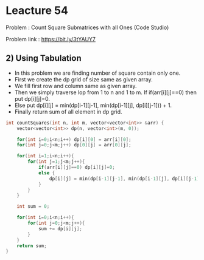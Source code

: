 # Leacture 54

Problem :  Count Square Submatrices with all Ones (Code Studio)

Problem link : https://bit.ly/3tYAUY7


## 2) Using Tabulation

- In this problem we are finding number of square contain only one.
- First we create the dp grid of size same as given array.
- We fill first row and column same as given array.
- Then we simply traverse lop from 1 to n and 1 to m. If if(arr[i][j]==0) then put dp[i][j]=0.
- Else put dp[i][j] = min(dp[i-1][j-1], min(dp[i-1][j], dp[i][j-1])) + 1.
- Finally return sum of all element in dp grid.

```C++
int countSquares(int n, int m, vector<vector<int>> &arr) {
    vector<vector<int>> dp(n, vector<int>(m, 0));

    for(int i=0;i<n;i++) dp[i][0] = arr[i][0];
    for(int j=0;j<m;j++) dp[0][j] = arr[0][j];

    for(int i=1;i<n;i++){
        for(int j=1;j<m;j++){
            if(arr[i][j]==0) dp[i][j]=0;
            else {
                dp[i][j] = min(dp[i-1][j-1], min(dp[i-1][j], dp[i][j-1])) + 1;
            }
        }
    }

    int sum = 0;

    for(int i=0;i<n;i++){
        for(int j=0;j<m;j++){
            sum += dp[i][j];
        }
    }
    return sum;
}

```

